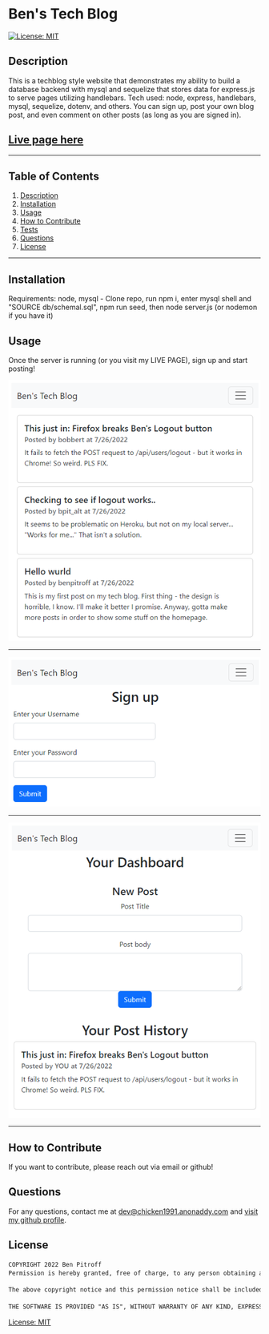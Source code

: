 # Ben's Tech Blog

   [![License: MIT](https://img.shields.io/badge/License-MIT-yellow.svg)](https://opensource.org/licenses/MIT)

  ## Description
  This is a techblog style website that demonstrates my ability to build a database backend with mysql and sequelize that stores data for express.js to serve pages utilizing handlebars. Tech used: node, express, handlebars, mysql, sequelize, dotenv, and others. You can sign up, post your own blog post, and even comment on other posts (as long as you are signed in).

  ## [Live page here](https://chicken-1991-tech-blog.herokuapp.com/)

  * * * * * *


  ## Table of Contents
  1. [Description](#Description)
  2. [Installation](#Installation)
  3. [Usage](#Usage)
  4. [How to Contribute](#contribute)
  5. [Tests](#Tests)
  6. [Questions](#questions)
  7. [License](#License)

  * * * * * *

  <a name="Installation"></a>
  ## Installation
  Requirements: node, mysql - Clone repo, run npm i, enter mysql shell and "SOURCE db/schemal.sql", npm run seed, then node server.js (or nodemon if you have it)

  <a name="Usage"></a>
  ## Usage
  Once the server is running (or you visit my LIVE PAGE), sign up and start posting!

  ![demo1](./assets/images/demo1.png)

  * * * * * *

   ![demo2](./assets/images/demo2.png)

  * * * * * *

   ![demo3](./assets/images/demo3.png)

  * * * * * *

  
  <a name="Contribute"></a>
  ## How to Contribute
  If you want to contribute, please reach out via email or github!

  <a name="questions"></a>
  ## Questions
  For any questions, contact me at dev@chicken1991.anonaddy.com and [visit my github profile](https://github.com/chicken1991).

  <a name="License"></a>
  ## License


```md
COPYRIGHT 2022 Ben Pitroff
Permission is hereby granted, free of charge, to any person obtaining a copy of this software and associated documentation files (the "Software"), to deal in the Software without restriction, including without limitation the rights to use, copy, modify, merge, publish, distribute, sublicense, and/or sell copies of the Software, and to permit persons to whom the Software is furnished to do so, subject to the following conditions:

The above copyright notice and this permission notice shall be included in all copies or substantial portions of the Software.

THE SOFTWARE IS PROVIDED "AS IS", WITHOUT WARRANTY OF ANY KIND, EXPRESS OR IMPLIED, INCLUDING BUT NOT LIMITED TO THE WARRANTIES OF MERCHANTABILITY, FITNESS FOR A PARTICULAR PURPOSE AND NONINFRINGEMENT. IN NO EVENT SHALL THE AUTHORS OR COPYRIGHT HOLDERS BE LIABLE FOR ANY CLAIM, DAMAGES OR OTHER LIABILITY, WHETHER IN AN ACTION OF CONTRACT, TORT OR OTHERWISE, ARISING FROM, OUT OF OR IN CONNECTION WITH THE SOFTWARE OR THE USE OR OTHER DEALINGS IN THE SOFTWARE.
```        


[License: MIT](https://opensource.org/licenses/MIT)
